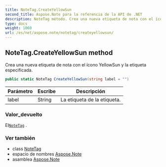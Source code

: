 ```yaml
---
title: NoteTag.CreateYellowSun
second_title: Aspose.Note para la referencia de la API de .NET
description: NoteTag método. Crea una nueva etiqueta de nota con el ícono YellowSun y la etiqueta especificada.
type: docs
weight: 1060
url: /es/net/aspose.note/notetag/createyellowsun/
---
```

## NoteTag.CreateYellowSun method

Crea una nueva etiqueta de nota con el ícono YellowSun y la etiqueta especificada.

```csharp
public static NoteTag CreateYellowSun(string label = "")
```

| Parámetro | Escribe | Descripción |
| --- | --- | --- |
| label | String | La etiqueta de la etiqueta. |

### Valor_devuelto

El[`NoteTag`](../) .

### Ver también

* class [NoteTag](../)
* espacio de nombres [Aspose.Note](../../notetag/)
* asamblea [Aspose.Note](../../../)


